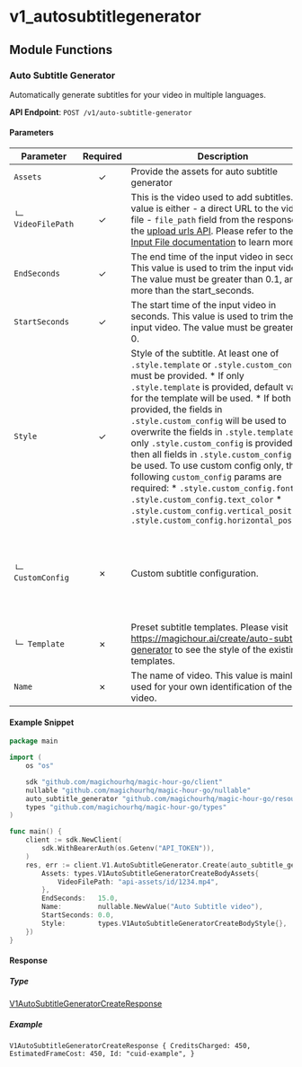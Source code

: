 # v1_autosubtitlegenerator

## Module Functions
### Auto Subtitle Generator <a name="create"></a>

Automatically generate subtitles for your video in multiple languages.

**API Endpoint**: `POST /v1/auto-subtitle-generator`

#### Parameters

| Parameter | Required | Description | Example |
|-----------|:--------:|-------------|--------|
| `Assets` | ✓ | Provide the assets for auto subtitle generator | `V1AutoSubtitleGeneratorCreateBodyAssets {VideoFilePath: "api-assets/id/1234.mp4",}` |
| `└─ VideoFilePath` | ✓ | This is the video used to add subtitles. This value is either - a direct URL to the video file - `file_path` field from the response of the [upload urls API](https://docs.magichour.ai/api-reference/files/generate-asset-upload-urls).  Please refer to the [Input File documentation](https://docs.magichour.ai/api-reference/files/generate-asset-upload-urls#input-file) to learn more.  | `"api-assets/id/1234.mp4"` |
| `EndSeconds` | ✓ | The end time of the input video in seconds. This value is used to trim the input video. The value must be greater than 0.1, and more than the start_seconds. | `15.0` |
| `StartSeconds` | ✓ | The start time of the input video in seconds. This value is used to trim the input video. The value must be greater than 0. | `0.0` |
| `Style` | ✓ | Style of the subtitle. At least one of `.style.template` or `.style.custom_config` must be provided.  * If only `.style.template` is provided, default values for the template will be used. * If both are provided, the fields in `.style.custom_config` will be used to overwrite the fields in `.style.template`. * If only `.style.custom_config` is provided, then all fields in `.style.custom_config` will be used.  To use custom config only, the following `custom_config` params are required: * `.style.custom_config.font` * `.style.custom_config.text_color` * `.style.custom_config.vertical_position` * `.style.custom_config.horizontal_position`  | `V1AutoSubtitleGeneratorCreateBodyStyle {}` |
| `└─ CustomConfig` | ✗ | Custom subtitle configuration. | `V1AutoSubtitleGeneratorCreateBodyStyleCustomConfig {Font: nullable.NewValue("Noto Sans"),FontSize: nullable.NewValue(24.0),FontStyle: nullable.NewValue("normal"),HighlightedTextColor: nullable.NewValue("#FFD700"),HorizontalPosition: nullable.NewValue("center"),StrokeColor: nullable.NewValue("#000000"),StrokeWidth: nullable.NewValue(1.0),TextColor: nullable.NewValue("#FFFFFF"),VerticalPosition: nullable.NewValue("bottom"),}` |
| `└─ Template` | ✗ | Preset subtitle templates. Please visit https://magichour.ai/create/auto-subtitle-generator to see the style of the existing templates. | `V1AutoSubtitleGeneratorCreateBodyStyleTemplateEnumCinematic` |
| `Name` | ✗ | The name of video. This value is mainly used for your own identification of the video. | `"Auto Subtitle video"` |

#### Example Snippet

```go
package main

import (
	os "os"

	sdk "github.com/magichourhq/magic-hour-go/client"
	nullable "github.com/magichourhq/magic-hour-go/nullable"
	auto_subtitle_generator "github.com/magichourhq/magic-hour-go/resources/v1/auto_subtitle_generator"
	types "github.com/magichourhq/magic-hour-go/types"
)

func main() {
	client := sdk.NewClient(
		sdk.WithBearerAuth(os.Getenv("API_TOKEN")),
	)
	res, err := client.V1.AutoSubtitleGenerator.Create(auto_subtitle_generator.CreateRequest{
		Assets: types.V1AutoSubtitleGeneratorCreateBodyAssets{
			VideoFilePath: "api-assets/id/1234.mp4",
		},
		EndSeconds:   15.0,
		Name:         nullable.NewValue("Auto Subtitle video"),
		StartSeconds: 0.0,
		Style:        types.V1AutoSubtitleGeneratorCreateBodyStyle{},
	})
}

```

#### Response

##### Type
[V1AutoSubtitleGeneratorCreateResponse](/types/v1_auto_subtitle_generator_create_response.go)

##### Example
`V1AutoSubtitleGeneratorCreateResponse {
CreditsCharged: 450,
EstimatedFrameCost: 450,
Id: "cuid-example",
}`
<!-- CUSTOM DOCS START -->

<!-- CUSTOM DOCS END -->

